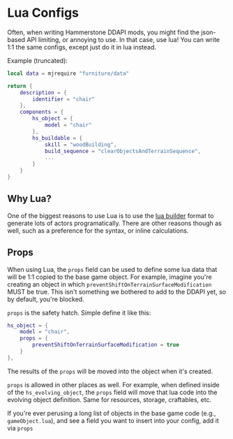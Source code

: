 # Lua Configs

Often, when writing Hammerstone DDAPI mods, you might find the json-based API limiting, or annoying to use. In that case, use lua! You can write 1:1 the same configs, except just do it in lua instead.

Example (truncated):

```lua
local data = mjrequire "furniture/data"

return {
	description = {
		identifier = "chair"
	},
	components = {
		hs_object = {
			model = "chair"
		},
		hs_buildable = {
			skill = "woodBuilding",
			build_sequence = "clearObjectsAndTerrainSequence",
			...
		}
	}
}
```

## Why Lua?

One of the biggest reasons to use Lua is to use the [lua builder](./ddapi-lua-builders.md) format to generate lots of actors programatically. There are other reasons though as well, such as a preference for the syntax, or inline calculations.

## Props

When using Lua, the `props` field can be used to define some lua data that will be 1:1 copied to the base game object. For example, imagine you're creating an object in which `preventShiftOnTerrainSurfaceModification` MUST be true. This isn't something we bothered to add to the DDAPI yet, so by default, you're blocked.

`props` is the safety hatch. Simple define it like this:

```lua
hs_object = {
	model = "chair",
	props = {
		preventShiftOnTerrainSurfaceModification = true
	}
},
```

The results of the `props` will be moved into the object when it's created.

`props` is allowed in other places as well. For example, when defined inside of the `hs_evolving_object`, the `props` field will move that lua code into the evolving object definition. Same for resources, storage, craftables, etc.

If you're ever perusing a long list of objects in the base game code (e.g., `gameObject.lua`), and see a field you want to insert into your config, add it via `props`
